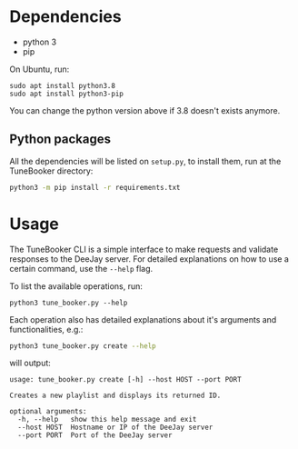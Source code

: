 # Dependencies

- python 3
- pip

On Ubuntu, run:

```
sudo apt install python3.8
sudo apt install python3-pip
```

You can change the python version above if 3.8 doesn't exists anymore.

## Python packages

All the dependencies will be listed on `setup.py`, to install them,
run at the TuneBooker directory:

```bash
python3 -m pip install -r requirements.txt
```

# Usage

The TuneBooker CLI is a simple interface to make requests and validate
responses to the DeeJay server. For detailed explanations on how to
use a certain command, use the `--help` flag.

To list the available operations, run:

```
python3 tune_booker.py --help
```

Each operation also has detailed explanations about it's arguments and
functionalities, e.g.:

```bash
python3 tune_booker.py create --help
```

will output:

```
usage: tune_booker.py create [-h] --host HOST --port PORT

Creates a new playlist and displays its returned ID.

optional arguments:
  -h, --help   show this help message and exit
  --host HOST  Hostname or IP of the DeeJay server
  --port PORT  Port of the DeeJay server
```
